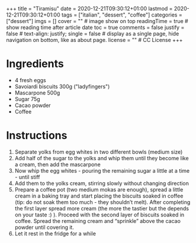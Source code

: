 +++
title = "Tiramisu"
date = 2020-12-21T09:30:12+01:00
lastmod = 2020-12-21T09:30:12+01:00
tags = ["italian", "dessert", "coffee"]
categories = ["dessert"]
imgs = []
cover = ""  # image show on top
readingTime = true  # show reading time after article date
toc = true
comments = false
justify = false  # text-align: justify;
single = false  # display as a single page, hide navigation on bottom, like as about page.
license = ""  # CC License
+++

# Ingredients
- 4 fresh eggs
- Savoiardi biscuits 300g ("ladyfingers")
- Mascarpone 500g
- Sugar 75g
- Cacao powder
- Coffee

# Instructions
1. Separate yolks from egg whites in two different bowls (medium size)
1. Add half of the sugar to the yolks and whip them until they become like a cream, then add the mascarpone
1. Now whip the egg whites - pouring the remaining sugar a little at a time - until stiff
1. Add them to the yolks cream, stirring slowly without changing direction
1. Prepare a coffee pot (two medium mokas are enough), spread a little cream in a baking tray and start placing the biscuits soaked in coffee (tip: do not soak them too much - they shouldn’t melt). After completing the first layer spread more cream (the more the tastier but the depends on your taste :) ). Proceed with the second layer of biscuits soaked in coffee. Spread the remaining cream and “sprinkle” above the cacao powder until covering it. 
1. Let it rest in the fridge for a while
